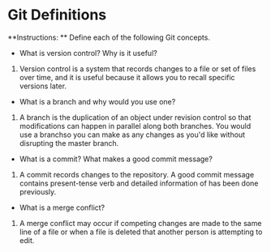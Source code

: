 # Git Definitions

**Instructions: ** Define each of the following Git concepts.

* What is version control?  Why is it useful?
1. Version control is a system that records changes to a file or set of files over time, and it is useful because it allows you to recall specific versions later.

* What is a branch and why would you use one?
1. A branch is the duplication of an object under revision control so that modifications can happen in parallel along both branches. You would use a branchso you can make as any changes as you'd like without disrupting the master branch.

* What is a commit? What makes a good commit message?
1. A commit records changes to the repository. A good commit message contains present-tense verb and detailed information of has been done previously.

* What is a merge conflict?
1. A merge conflict may occur if competing changes are made to the same line of a file or when a file is deleted that another person is attempting to edit.